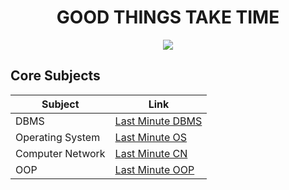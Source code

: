 <h1 align="center">GOOD THINGS TAKE TIME</h1>

<div align="center">
  <img src="https://i.pinimg.com/originals/e4/26/70/e426702edf874b181aced1e2fa5c6cde.gif" />
</div>

## Core Subjects
| Subject | Link |
| --- | --- |
|DBMS | [Last Minute DBMS](https://www.geeksforgeeks.org/last-minute-notes-dbms/) |
|Operating System | [Last Minute OS](https://www.geeksforgeeks.org/last-minute-notes-operating-systems/)|
|Computer Network|[Last Minute CN](https://www.geeksforgeeks.org/last-minute-notes-computer-network/) |
|OOP|[Last Minute OOP](https://drive.google.com/file/d/1CljO4lsVcxLXj59X0OMBB5WNhG0fzVOw/view)|
